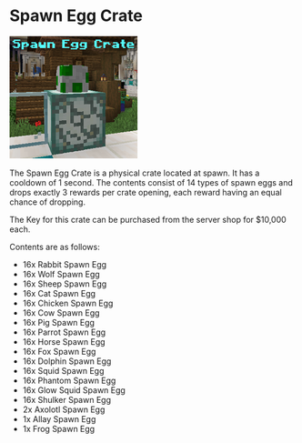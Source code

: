 # Spawn Egg Crate

![](<../../.gitbook/assets/spawn egg crate.png>)

The Spawn Egg Crate is a physical crate located at spawn. It has a cooldown of 1 second. The contents consist of 14 types of spawn eggs and drops exactly 3 rewards per crate opening, each reward having an equal chance of dropping.

The Key for this crate can be purchased from the server shop for $10,000 each.

Contents are as follows:

* 16x Rabbit Spawn Egg
* 16x Wolf Spawn Egg
* 16x Sheep Spawn Egg
* 16x Cat Spawn Egg
* 16x Chicken Spawn Egg
* 16x Cow Spawn Egg
* 16x Pig Spawn Egg
* 16x Parrot Spawn Egg
* 16x Horse Spawn Egg
* 16x Fox Spawn Egg
* 16x Dolphin Spawn Egg
* 16x Squid Spawn Egg
* 16x Phantom Spawn Egg
* 16x Glow Squid Spawn Egg
* 16x Shulker Spawn Egg
* 2x Axolotl Spawn Egg
* 1x Allay Spawn Egg
* 1x Frog Spawn Egg
